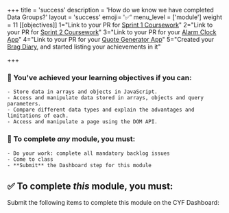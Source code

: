 +++
title = 'success'
description = 'How do we know we have completed Data Groups?'
layout = 'success'
emoji= '✅'
menu_level = ['module']
weight = 11
[[objectives]]
1="Link to your PR for [Sprint 1 Coursework](https://github.com/CodeYourFuture/Module-Data-Groups/issues/15)"
2="Link to your PR for [Sprint 2 Coursework](https://github.com/CodeYourFuture/Module-Data-Groups/issues/14)"
3="Link to your PR for your [Alarm Clock App](https://github.com/CodeYourFuture/Module-Data-Groups/issues/26)"
4="Link to your PR for your [Quote Generator App](https://github.com/CodeYourFuture/Module-Data-Groups/issues/20)"
5="Created your [Brag Diary](https://github.com/CodeYourFuture/Module-Data-Groups/issues/10), and started listing your achievements in it"

+++

### 🎯 You've achieved your learning objectives if you can:

```objectives
- Store data in arrays and objects in JavaScript.
- Access and manipulate data stored in arrays, objects and query parameters.
- Compare different data types and explain the advantages and limitations of each.
- Access and manipulate a page using the DOM API.
```

### 💯 To complete _any_ module, you must:

```objectives
- Do your work: complete all mandatory backlog issues
- Come to class
- **Submit** the Dashboard step for this module
```

## ✅ To complete _this_ module, you must:

Submit the following items to complete this module on the CYF Dashboard:
